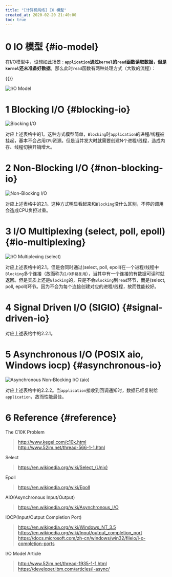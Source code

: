```yaml
---
title: "[计算机网络] IO 模型"
created_at: 2020-02-20 21:40:00
toc: true
---
```


# 0 IO 模型 {#io-model}

在I/O模型中，设想如此场景 : **`application`通过`kernel`的`read`函数读取数据，但是`kernel`还未准备好数据**。那么此时`read`函数有两种处理方式（大致的流程）：

{{<inline-html path="io-model.html">}}

![I/O Model](io-model.gif)

# 1 Blocking I/O {#blocking-io}

![Blocking I/O](blocking.gif)

对应上述表格中的1。这种方式模型简单，`Blocking`时`application`的进程/线程被挂起，基本不会占用`CPU`资源。但是当并发大时就需要创建N个进程/线程，造成内存、线程切换开销增大。

# 2 Non-Blocking I/O {#non-blocking-io}

![Non-Blocking I/O](non-blocking.gif)

对应上述表格中的2.1。这种方式明显看起来和`Blocking`没什么区别，不停的调用会造成CPU负担过重。

# 3 I/O Multiplexing (select, poll, epoll) {#io-multiplexing}

![I/O Multiplexing (select)](io-multiplexing-select.gif)

对应上述表格中的2.1。但是会同时通过(select, poll, epoll)在一个进程/线程中`Blocking`多个连接（故而称为`I/O多路复用`），当其中有一个连接的有数据可读时就返回。但是实质上还是`Blocking`的，只是不会`Blocking`到`read`环节，而是(select, poll, epoll)环节。因为不会为每个连接创建对应的进程/线程，故而性能较好。

# 4 Signal Driven I/O (SIGIO) {#signal-driven-io}
对应上述表格中的2.2.1。

# 5 Asynchronous I/O (POSIX aio, Windows iocp) {#asynchronous-io}

![Asynchronous Non-Blocking I/O (aio)](asynchronous-non-blocking-aio.gif)

对应上述表格中的2.2.2。当`application`接收到回调通知时，数据已经复制给`application`，故而性能最佳。

# 6 Reference {#reference}

The C10K Problem
> http://www.kegel.com/c10k.html  
> http://www.52im.net/thread-566-1-1.html

Select
> https://en.wikipedia.org/wiki/Select_(Unix)

Epoll
> https://en.wikipedia.org/wiki/Epoll

AIO(Asynchronous Input/Output)
> https://en.wikipedia.org/wiki/Asynchronous_I/O

IOCP(Input/Output Completion Port)
> https://en.wikipedia.org/wiki/Windows_NT_3.5  
> https://en.wikipedia.org/wiki/Input/output_completion_port  
> https://docs.microsoft.com/zh-cn/windows/win32/fileio/i-o-completion-ports

I/O Model Article
> http://www.52im.net/thread-1935-1-1.html  
> https://developer.ibm.com/articles/l-async/
